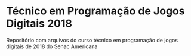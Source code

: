 # Técnico em Programação de Jogos Digitais 2018
Repositório com arquivos do curso técnico em programação de jogos digitais de 2018 do Senac Americana
